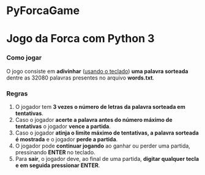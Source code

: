 # PyForcaGame
<h1>Jogo da Forca com Python 3</h1>

<h3>Como jogar</h3>
<p>
    O jogo consiste em <strong>adivinhar</strong> (<u>usando o teclado</u>) <strong>uma palavra sorteada</strong> dentre as 32080 palavras presentes no 
    arquivo <strong>words.txt</strong>.     
</p>

<h3>Regras</h3>

<p>
    <ol>
        <li>
            O jogador tem <strong>3 vezes o número de letras da palavra sorteada em tentativas</strong>.<br>
        </li>
        <li>
            Caso o jogador <strong>acerte a palavra antes do número máximo de tentativas</strong> o jogador <strong>
            vence a partida</strong>.
         </li>
        <li>
            Caso o jogador <strong>atinja o limite máximo de tentativas, a palavra sorteada é mostrada</strong> e o jogador <strong>perde
            a partida</strong>.<br>
        </li>
        <li>
            O jogador pode <strong>continuar jogando</strong> ao ganhar ou perder uma partida, pressinando <strong>ENTER
            </strong> no teclado.<br>
        </li>        
        <li>
            Para <strong>sair</strong>, o jogador deve, ao final de uma partida, <strong>digitar qualquer tecla e 
            em seguida pressionar ENTER</strong>. 
        </li>
    </ol>     
</p>
